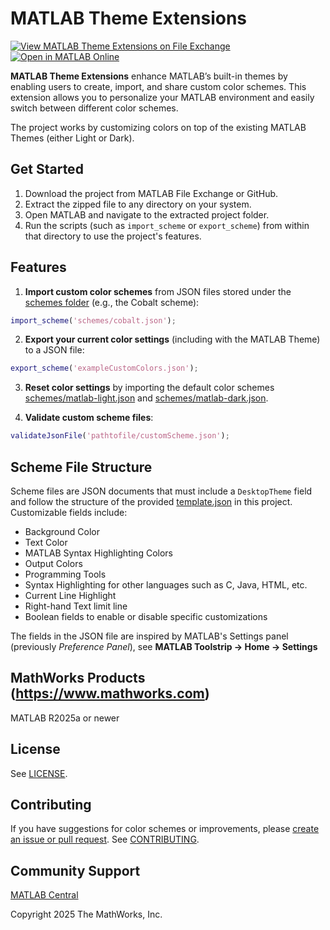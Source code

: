 # MATLAB Theme Extensions

[![View MATLAB Theme Extensions on File Exchange](https://www.mathworks.com/matlabcentral/images/matlab-file-exchange.svg)](https://www.mathworks.com/matlabcentral/fileexchange/181402-matlab-theme-extensions) [![Open in MATLAB Online](https://www.mathworks.com/images/responsive/global/open-in-matlab-online.svg)](https://matlab.mathworks.com/open/github/v1?repo=mathworks/matlab-theme-extensions) 

**MATLAB Theme Extensions** enhance MATLAB’s built-in themes by enabling users to create, import, and share custom color schemes. This extension allows you to personalize your MATLAB environment and easily switch between different color schemes.

The project works by customizing colors on top of the existing MATLAB Themes (either Light or Dark).

## Get Started

1. Download the project from MATLAB File Exchange or GitHub.
2. Extract the zipped file to any directory on your system.
3. Open MATLAB and navigate to the extracted project folder.
4. Run the scripts (such as `import_scheme` or `export_scheme`) from within that directory to use the project's features.

## Features
1. **Import custom color schemes** from JSON files stored under the [schemes folder](./schemes/) (e.g., the Cobalt scheme):
```matlab
import_scheme('schemes/cobalt.json');
```
2. **Export your current color settings** (including with the MATLAB Theme) to a JSON file:
```matlab
export_scheme('exampleCustomColors.json');
```
3. **Reset color settings** by importing the default color schemes [schemes/matlab-light.json](./schemes/matlab-light.json) and [schemes/matlab-dark.json](./schemes/matlab-dark.json).

4. **Validate custom scheme files**:
```matlab
validateJsonFile('pathtofile/customScheme.json');
```

## Scheme File Structure

Scheme files are JSON documents that must include a `DesktopTheme` field and follow the structure of the provided [template.json](./template.json) in this project. Customizable fields include:
- Background Color
- Text Color
- MATLAB Syntax Highlighting Colors
- Output Colors
- Programming Tools
- Syntax Highlighting for other languages such as C, Java, HTML, etc.
- Current Line Highlight
- Right-hand Text limit line
- Boolean fields to enable or disable specific customizations

The fields in the JSON file are inspired by MATLAB's Settings panel (previously _Preference Panel_), see **MATLAB Toolstrip → Home → Settings**

## MathWorks Products (https://www.mathworks.com)

MATLAB R2025a or newer

## License

See [LICENSE](./LICENSE.txt).

## Contributing

If you have suggestions for color schemes or improvements, please [create an issue or pull request](https://github.com/mathworks/matlab-theme-extensions/issues). See [CONTRIBUTING](./CONTRIBUTING.md).

## Community Support

[MATLAB Central](https://www.mathworks.com/matlabcentral)

Copyright 2025 The MathWorks, Inc.
